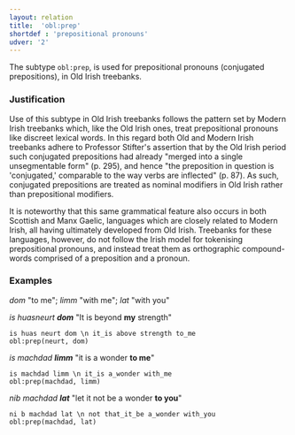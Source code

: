 ```yaml
---
layout: relation
title:  'obl:prep'
shortdef : 'prepositional pronouns'
udver: '2'
---
```


The subtype `obl:prep`, is used for prepositional pronouns (conjugated prepositions), in Old Irish treebanks.

### Justification

Use of this subtype in Old Irish treebanks follows the pattern set by Modern Irish treebanks which, like the Old Irish ones, treat prepositional pronouns like discreet lexical words. In this regard both Old and Modern Irish treebanks adhere to Professor Stifter's assertion that by the Old Irish period such conjugated prepositions had already "merged into a single unsegmentable form" (p. 295), and hence "the preposition in question is 'conjugated,' comparable to the way verbs are inflected" (p. 87). As such, conjugated prepositions are treated as nominal modifiers in Old Irish rather than prepositional modifiers.

It is noteworthy that this same grammatical feature also occurs in both Scottish and Manx Gaelic, languages which are closely related to Modern Irish, all having ultimately developed from Old Irish. Treebanks for these languages, however, do not follow the Irish model for tokenising prepositional pronouns, and instead treat them as orthographic compound-words comprised of a preposition and a pronoun.

### Examples
_dom_ "to me"; _limm_ "with me"; _lat_ "with you"

_is huasneurt <b>dom</b>_ "It is beyond <b>my</b> strength"
 
~~~ sdparse
is huas neurt dom \n it_is above strength to_me
obl:prep(neurt, dom)
~~~

_is machdad <b>limm</b>_ "it is a wonder <b>to me</b>"

~~~ sdparse
is machdad limm \n it_is a_wonder with_me
obl:prep(machdad, limm)
~~~

_nib machdad <b>lat</b>_ "let it not be a wonder <b>to you</b>"

~~~ sdparse
ni b machdad lat \n not that_it_be a_wonder with_you
obl:prep(machdad, lat)
~~~
